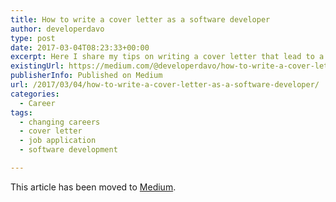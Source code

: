 ```yaml
---
title: How to write a cover letter as a software developer
author: developerdavo
type: post
date: 2017-03-04T08:23:33+00:00
excerpt: Here I share my tips on writing a cover letter that lead to a job offer! Cover letter included.
existingUrl: https://medium.com/@developerdavo/how-to-write-a-cover-letter-as-a-software-developer-cover-letter-and-cv-included-2190e0d23e97
publisherInfo: Published on Medium
url: /2017/03/04/how-to-write-a-cover-letter-as-a-software-developer/
categories:
  - Career
tags:
  - changing careers
  - cover letter
  - job application
  - software development

---
```

This article has been moved to [Medium](https://medium.com/@developerdavo/how-to-write-a-cover-letter-as-a-software-developer-cover-letter-and-cv-included-2190e0d23e97).

